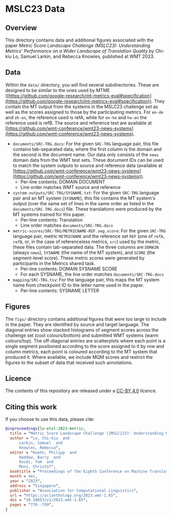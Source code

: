 # MSLC23 Data


## Overview
This directory contains data and additional figures associated with the paper _Metric Score Landscape Challenge (MSLC23): Understanding Metrics’ Performance on a Wider Landscape of Translation Quality_ by Chi-kiu Lo, Samuel Larkin, and Rebecca Knowles, published at WMT 2023.

## Data
Within the `data/` directory, you will find several subdirectories. These are designed to be similar to the ones used by MTME ([https://github.com/google-research/mt-metrics-eval#specification](https://github.com/google-research/mt-metrics-eval#specification)). They contain the MT output from the systems in the MSLC23 challenge set as well as the scores assigned to those by the participating metrics. For `en-de` and `zh-en`, the reference used is refA, while for `en-he` and `he-en` the reference used is refB. The source and reference text are available at [https://github.com/wmt-conference/wmt23-news-systems](https://github.com/wmt-conference/wmt23-news-systems).

- `documents/SRC-TRG.docs`: For the given `SRC-TRG` language pair, this file contains tab-separated data, where the first column is the domain and the second is the document name. Our data only consists of the `news` domain data from the WMT test sets. These document IDs can be used to match the system outputs to source and reference data (available at [https://github.com/wmt-conference/wmt23-news-systems](https://github.com/wmt-conference/wmt23-news-systems)).
    - Per-line contents: DOMAIN DOCUMENT
    - Line order matches WMT source and reference
- `system-outputs/SRC-TRG/SYSNAME.txt`: For the given `SRC-TRG` language pair and an MT system (`SYSNAME`), this file contains the MT system's output (over the same set of lines in the same order as listed in the `documents/SRC-TRG.docs`) file. These translations were produced by the MT systems trained for this paper.
    - Per-line contents: Translation
    - Line order matches `documents/SRC-TRG.docs`
- `metric-scores/SRC-TRG/METRICNAME-REF.seg.score`: For the given `SRC-TRG` language pair, metric `METRICNAME` and the reference set `REF` (one of `refA`, `refB`, or, in the case of referenceless metrics, `src`) used by the metric, these files contain tab-separated data. The three columns are `DOMAIN` (always `news`), `SYSNAME` (the name of the MT system), and `SCORE` (the segment-level score). These metric scores were generated by participants in the Metrics shared task.
    - Per-line contents: DOMAIN SYSNAME SCORE
    - For each SYSNAME, the line order matches `documents/SRC-TRG.docs`
- `mapping/SRC-TRG.tsv`: For the language pair, this maps the MT system name from checkpoint ID to the letter name used in the paper.
    - Per-line contents: SYSNAME LETTER

## Figures
The `figs/` directory contains additional figures that were too large to include in the paper. They are identified by source and target language. The diagonal entries show stacked histograms of segment scores across the challenge set (cool colours/bottom) and submitted WMT systems (warm colours/top). The off-diagonal entries are scatterplots where each point is a single segment positioned according to the score assigned to it by row and column metrics; each point is coloured according to the MT system that produced it. Where available, we include MQM scores and restrict the figures to the subset of data that received such annotations.

## Licence
The contents of this repository are released under a [CC-BY 4.0](https://creativecommons.org/licenses/by/4.0/) licence.

## Citing this work
If you choose to use this data, please cite:

```bibtex
@inproceedings{lo-etal-2023-metric,
  title = "Metric Score Landscape Challenge ({MSLC}23): Understanding Metrics{'} Performance on a Wider Landscape of Translation Quality",
  author = "Lo, Chi-kiu  and
      Larkin, Samuel  and
      Knowles, Rebecca",
  editor = "Koehn, Philipp  and
      Haddow, Barry  and
      Kocmi, Tom  and
      Monz, Christof",
  booktitle = "Proceedings of the Eighth Conference on Machine Translation",
  month = dec,
  year = "2023",
  address = "Singapore",
  publisher = "Association for Computational Linguistics",
  url = "https://aclanthology.org/2023.wmt-1.65",
  doi = "10.18653/v1/2023.wmt-1.65",
  pages = "776--799",
}
```